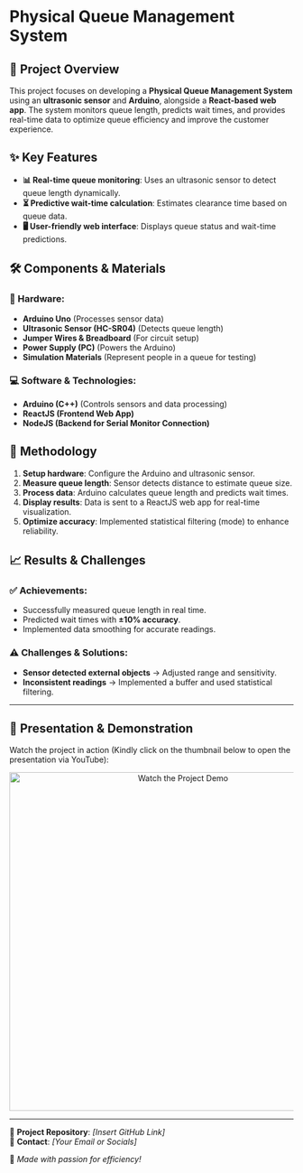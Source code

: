 # Physical Queue Management System

## 📌 Project Overview  
This project focuses on developing a **Physical Queue Management System** using an **ultrasonic sensor** and **Arduino**, alongside a **React-based web app**. The system monitors queue length, predicts wait times, and provides real-time data to optimize queue efficiency and improve the customer experience.

## ✨ Key Features  
- **📊 Real-time queue monitoring**: Uses an ultrasonic sensor to detect queue length dynamically.  
- **⏳ Predictive wait-time calculation**: Estimates clearance time based on queue data.  
- **🖥️ User-friendly web interface**: Displays queue status and wait-time predictions.  

## 🛠️ Components & Materials  
### 📡 Hardware:  
- **Arduino Uno** (Processes sensor data)  
- **Ultrasonic Sensor (HC-SR04)** (Detects queue length)  
- **Jumper Wires & Breadboard** (For circuit setup)  
- **Power Supply (PC)** (Powers the Arduino)  
- **Simulation Materials** (Represent people in a queue for testing)  

### 💻 Software & Technologies:  
- **Arduino (C++)** (Controls sensors and data processing)  
- **ReactJS (Frontend Web App)**  
- **NodeJS (Backend for Serial Monitor Connection)**  

## 🔬 Methodology  
1. **Setup hardware**: Configure the Arduino and ultrasonic sensor.  
2. **Measure queue length**: Sensor detects distance to estimate queue size.  
3. **Process data**: Arduino calculates queue length and predicts wait times.  
4. **Display results**: Data is sent to a ReactJS web app for real-time visualization.  
5. **Optimize accuracy**: Implemented statistical filtering (mode) to enhance reliability.  

## 📈 Results & Challenges  
### ✅ Achievements:  
- Successfully measured queue length in real time.  
- Predicted wait times with **±10% accuracy**.  
- Implemented data smoothing for accurate readings.  

### ⚠️ Challenges & Solutions:  
- **Sensor detected external objects** → Adjusted range and sensitivity.  
- **Inconsistent readings** → Implemented a buffer and used statistical filtering.  

---

## 🎥 Presentation & Demonstration  
Watch the project in action (Kindly click on the thumbnail below to open the presentation via YouTube):  

<div align="center">  
  <a href="https://youtu.be/l2T3VqzhqPs?si=arFiCq2okMiWosEv">  
    <img src="https://img.youtube.com/vi/l2T3VqzhqPs/maxresdefault.jpg" alt="Watch the Project Demo" width="600"/>  
  </a>  
</div>  

---

🔗 **Project Repository**: *[Insert GitHub Link]*  
📧 **Contact**: *[Your Email or Socials]*  

🚀 *Made with passion for efficiency!*  
